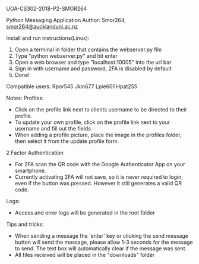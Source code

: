 UOA-CS302-2018-P2-SMOR264

Python Messaging Application
Author: Smor264, smor264@aucklanduni.ac.nz

Install and run instructions(Linux):

1) Open a terminal in folder that contains the webserver.py file
2) Type "python webserver.py" and hit enter
3) Open a web browser and type "localhost:10005" into the url bar
4) Sign in with username and password, 2FA is disabled by default
5) Done!

Compatible users:
Rpor545
Jkin677
Lpie601
Hpat255

Notes:
Profiles:
- Click on the profile link next to clients username to be directed to their profile.
- To update your own profile, click on the profile link next to your username and fiil out the fields
- When adding a profile picture, place the image in the profiles folder, then select it from the update 		profile form.

2 Factor Authentication
- For 2FA scan the QR code with the Google Authenticator App on your smartphone.
- Currently activating 2FA will not save, so it is never required to login, even if the button was 		pressed. However it still generates a valid QR code.

Logs:
- Access and error logs will be generated in the root folder

Tips and tricks:
- When sending a message the 'enter' key or clicking the send message button will send the message,
	please allow 1-3 seconds for the message to send. The text box will automatically clear if the 		message was sent.
- All files received will be placed in the "downloads" folder

